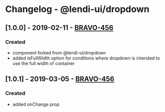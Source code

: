 # Changelog - @lendi-ui/dropdown

## [1.0.0] - 2019-02-11 - [BRAVO-456](https://creditandfinance.atlassian.net/browse/BRAVO-456)
### Created
- component forked from @lendi-ui/dropdown
- added isFullWidth option for conditions where dropdown is intended to use the full width of container

## [1.0.1] - 2019-03-05 - [BRAVO-456](https://creditandfinance.atlassian.net/browse/BRAVO-387)
### Created
- added onChange prop
